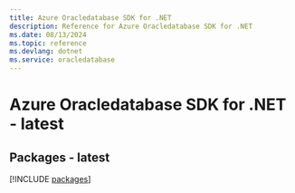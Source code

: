 ```yaml
---
title: Azure Oracledatabase SDK for .NET
description: Reference for Azure Oracledatabase SDK for .NET
ms.date: 08/13/2024
ms.topic: reference
ms.devlang: dotnet
ms.service: oracledatabase
---
```

# Azure Oracledatabase SDK for .NET - latest
## Packages - latest
[!INCLUDE [packages](oracledatabase-index.md)]